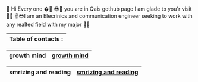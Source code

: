  🙌 Hi Every one �🤳
😎👀 you are in Qais gethub page I am glade to you'r visit 🐱‍💻
✌😎I am an Elecrinics and communication engineer seeking to work with any realted field with my major 🐱‍🚀




|   Table of contacts :|
|-----------------------|

|growth mind  | [growth mind](https://qaisalshorman.github.io/Read-Me/growth-mind)|
|------------ | ------------------------------------------------------------------|
 
|smrizing and reading  | [smrizing and reading ](https://qaisalshorman.github.io/Read-Me/reading%20note)|
|--------------------- | -------------------------------------------------------------------------------|

